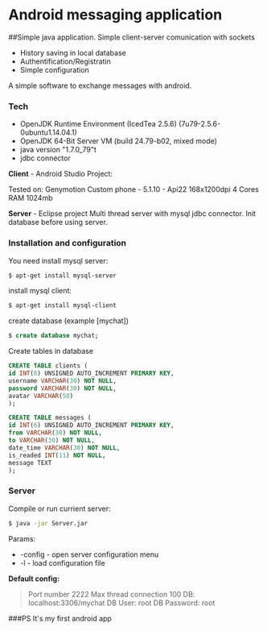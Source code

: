  
# Android messaging application

##Simple java application. 
Simple client-server comunication with sockets

  - History saving in local database
  - Authentification/Registratin
  - Simple configuration


A simple software to exchange messages with android.

### Tech
* OpenJDK Runtime Environment (IcedTea 2.5.6) (7u79-2.5.6-0ubuntu1.14.04.1)
* OpenJDK 64-Bit Server VM (build 24.79-b02, mixed mode)
* java version "1.7.0_79"t
* jdbc connector

**Client** - Android Studio Project:

Tested on:
Genymotion Custom phone - 5.1.10 - Api22 168x1200dpi
4 Cores
RAM 1024mb

**Server** - Eclipse project
Multi thread server with mysql jdbc connector. Init database before using server.

### Installation and configuration

You need install mysql server:

```sh
$ apt-get install mysql-server
```
install mysql client:

```sh
$ apt-get install mysql-client
```
create database (example [mychat])

```sql
$ create database mychat;
```

Create tables in database
```sql
CREATE TABLE clients (
id INT(6) UNSIGNED AUTO_INCREMENT PRIMARY KEY,
username VARCHAR(30) NOT NULL,
password VARCHAR(30) NOT NULL,
avatar VARCHAR(50)
);
```

```sql
CREATE TABLE messages (
id INT(6) UNSIGNED AUTO_INCREMENT PRIMARY KEY,
from VARCHAR(30) NOT NULL,
to VARCHAR(30) NOT NULL,
date_time VARCHAR(30) NOT NULL,
is_readed INT(11) NOT NULL,
message TEXT
);
```

### Server
Compile or run currient server:
```sh
$ java -jar Server.jar
```
Params:
* -config - open server configuration menu
* -l      - load configuration file

**Default config:**
>Port number 2222
>Max thread connection 100
>DB: localhost:3306/mychat
>DB User:     root
>DB Password: root

###PS It's my first android app
